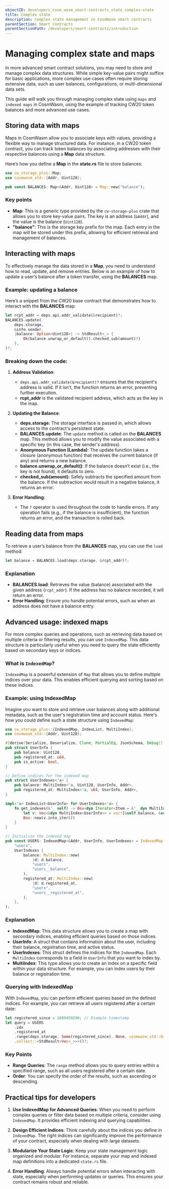 ```yaml
---
objectID: developers_cosm_wasm_smart-contracts_state_complex-state
title: Complex state
description: Complex state management in CosmWasm smart contracts
parentSection: Smart Contracts
parentSectionPath: /developers/smart-contracts/introduction
---
```


# Managing complex state and maps

In more advanced smart contract solutions, you may need to store and manage complex data structures. While simple key-value pairs might suffice for basic applications, more complex use cases often require storing extensive data, such as user balances, configurations, or multi-dimensional data sets.

This guide will walk you through managing complex state using `maps` and `indexed maps` in CosmWasm, using the example of tracking CW20 token balances and more advanced use cases.

## Storing data with maps

Maps in CosmWasm allow you to associate keys with values, providing a flexible way to manage structured data. For instance, in a CW20 token contract, you can track token balances by associating addresses with their respective balances using a **Map** data structure.

Here’s how you define a **Map** in the **state.rs** file to store balances:

```rust
use cw_storage_plus::Map;
use cosmwasm_std::{Addr, Uint128};

pub const BALANCES: Map<&Addr, Uint128> = Map::new("balance");
```

### Key points

- **Map**: This is a generic type provided by the `cw-storage-plus` crate that allows you to store key-value pairs. The key is an address (`&Addr`), and the value is the balance (`Uint128`).
- **"balance"**: This is the storage key prefix for the map. Each entry in the map will be stored under this prefix, allowing for efficient retrieval and management of balances.

## Interacting with maps

To effectively manage the data stored in a **Map**, you need to understand how to read, update, and remove entries. Below is an example of how to update a user’s balance after a token transfer, using the **BALANCES** map.

### Example: updating a balance

Here’s a snippet from the CW20 base contract that demonstrates how to interact with the **BALANCES** map:

```rust
let rcpt_addr = deps.api.addr_validate(&recipient)?;
BALANCES.update(
    deps.storage,
    &info.sender,
    |balance: Option<Uint128>| -> StdResult<_> {
        Ok(balance.unwrap_or_default().checked_sub(amount)?)
    },
)?;
```

### Breaking down the code:

1. **Address Validation**: 
   - `deps.api.addr_validate(&recipient)?` ensures that the recipient's address is valid. If it isn’t, the function returns an error, preventing further execution.
   - **rcpt_addr** is the validated recipient address, which acts as the key in the map.

2. **Updating the Balance**: 
   - **deps.storage**: The storage interface is passed in, which allows access to the contract's persistent state.
   - **BALANCES.update**: The `update` method is called on the **BALANCES** map. This method allows you to modify the value associated with a specific key (in this case, the sender's address).
   - **Anonymous Function (Lambda)**: The update function takes a closure (anonymous function) that receives the current balance (if any) and returns a new balance. 
   - **balance.unwrap_or_default()**: If the balance doesn’t exist (i.e., the key is not found), it defaults to zero.
   - **checked_sub(amount)**: Safely subtracts the specified amount from the balance. If the subtraction would result in a negative balance, it returns an error.

3. **Error Handling**: 
   - The `?` operator is used throughout the code to handle errors. If any operation fails (e.g., if the balance is insufficient), the function returns an error, and the transaction is rolled back.

## Reading data from maps

To retrieve a user’s balance from the **BALANCES** map, you can use the `load` method:

```rust
let balance = BALANCES.load(deps.storage, &rcpt_addr)?;
```

### Explanation

- **BALANCES.load**: Retrieves the value (balance) associated with the given address (`rcpt_addr`). If the address has no balance recorded, it will return an error.
- **Error Handling**: Ensure you handle potential errors, such as when an address does not have a balance entry.

## Advanced usage: indexed maps

For more complex queries and operations, such as retrieving data based on multiple criteria or filtering results, you can use `IndexedMap`. This data structure is particularly useful when you need to query the state efficiently based on secondary keys or indices.

### What is `IndexedMap`?

`IndexedMap` is a powerful extension of `Map` that allows you to define multiple indices over your data. This enables efficient querying and sorting based on these indices.

### Example: using IndexedMap

Imagine you want to store and retrieve user balances along with additional metadata, such as the user's registration time and account status. Here's how you could define such a state structure using `IndexedMap`:

```rust
use cw_storage_plus::{IndexedMap, IndexList, MultiIndex};
use cosmwasm_std::{Addr, Uint128};

#[derive(Serialize, Deserialize, Clone, PartialEq, JsonSchema, Debug)]
pub struct UserInfo {
    pub balance: Uint128,
    pub registered_at: u64,
    pub is_active: bool,
}

// Define indices for the indexed map
pub struct UserIndexes<'a> {
    pub balance: MultiIndex<'a, Uint128, UserInfo, Addr>,
    pub registered_at: MultiIndex<'a, u64, UserInfo, Addr>,
}

impl<'a> IndexList<UserInfo> for UserIndexes<'a> {
    fn get_indexes(&'_ self) -> Box<dyn Iterator<Item = &'_ dyn MultiIndex<UserInfo>> + '_> {
        let v: Vec<&dyn MultiIndex<UserInfo>> = vec![&self.balance, &self.registered_at];
        Box::new(v.into_iter())
    }
}

// Initialize the indexed map
pub const USERS: IndexedMap<&Addr, UserInfo, UserIndexes> = IndexedMap::new(
    "users",
    UserIndexes {
        balance: MultiIndex::new(
            |d| d.balance,
            "users",
            "users__balance",
        ),
        registered_at: MultiIndex::new(
            |d| d.registered_at,
            "users",
            "users__registered_at",
        ),
    },
);
```

### Explanation

- **IndexedMap**: This data structure allows you to create a map with secondary indices, enabling efficient queries based on those indices.
- **UserInfo**: A struct that contains information about the user, including their balance, registration time, and active status.
- **UserIndexes**: This struct defines the indices for the `IndexedMap`. Each `MultiIndex` corresponds to a field in `UserInfo` that you want to index by.
- **MultiIndex**: This type allows you to create an index on a specific field within your data structure. For example, you can index users by their balance or registration time.

### Querying with IndexedMap

With `IndexedMap`, you can perform efficient queries based on the defined indices. For example, you can retrieve all users registered after a certain date:

```rust
let registered_since = 1609459200; // Example timestamp
let query = USERS
    .idx
    .registered_at
    .range(deps.storage, Some(registered_since), None, cosmwasm_std::Order::Ascending)?
    .collect::<StdResult<Vec<_>>>()?;
```

### Key Points

- **Range Queries**: The `range` method allows you to query entries within a specified range, such as all users registered after a certain date.
- **Order**: You can specify the order of the results, such as ascending or descending.

## Practical tips for developers

1. **Use IndexedMap for Advanced Queries**: When you need to perform complex queries or filter data based on multiple criteria, consider using `IndexedMap`. It provides efficient indexing and querying capabilities.

2. **Design Efficient Indices**: Think carefully about the indices you define in `IndexedMap`. The right indices can significantly improve the performance of your contract, especially when dealing with large datasets.

3. **Modularize Your State Logic**: Keep your state management logic organized and modular. For instance, separate your map and indexed map definitions into a dedicated `state.rs` file.

4. **Error Handling**: Always handle potential errors when interacting with state, especially when performing updates or queries. This ensures your contract remains robust and reliable.